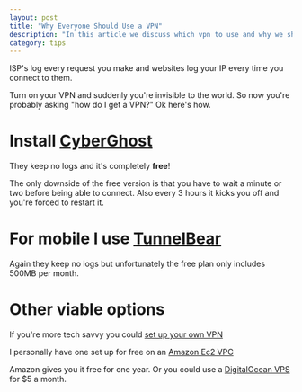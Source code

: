 ```yaml
---
layout: post
title: "Why Everyone Should Use a VPN"
description: "In this article we discuss which vpn to use and why we should all use one."
category: tips
---
```


ISP's log every request you make and websites log your IP every time you connect to them.  

Turn on your VPN and suddenly you're invisible to the world. So now you're probably asking "how do I get a VPN?" Ok here's how.

# Install [CyberGhost](http://www.cyberghostvpn.com/)

They keep no logs and it's completely **free**!

The only downside of the free version is that you have to wait a minute or two before being able to connect. Also every 3 hours it kicks you off and you're forced to restart it.

# For mobile I use [TunnelBear](https://www.tunnelbear.com/)

Again they keep no logs but unfortunately the free plan only includes 500MB per month.

# Other viable options

If you're more tech savvy you could [set up your own VPN](https://www.digitalocean.com/community/tutorials/how-to-set-up-an-openvpn-server-on-ubuntu-14-04)  

I personally have one set up for free on an [Amazon Ec2 VPC](https://aws.amazon.com/ec2/)

Amazon gives you it free for one year. Or you could use a [DigitalOcean VPS](https://www.digitalocean.com/) for $5 a month.
